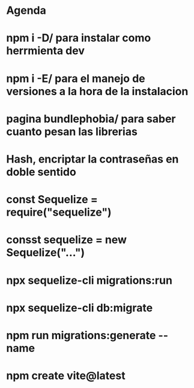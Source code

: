 # Agenda
# npm i -D/ para instalar como herrmienta dev
# npm i -E/ para el manejo de versiones a la hora de la instalacion 
# pagina bundlephobia/ para saber cuanto pesan las librerias
# Hash, encriptar la contraseñas en doble sentido
# const Sequelize = require("sequelize")
# consst sequelize = new Sequelize("...")
# npx sequelize-cli migrations:run
# npx sequelize-cli db:migrate
# npm run migrations:generate --name
# npm create vite@latest
